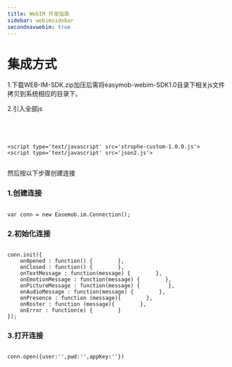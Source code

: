 ```yaml
---
title: WebIM 开发指南
sidebar: webimsidebar
secondnavwebim: true
---
```


# 集成方式

1.下载WEB-IM-SDK.zip加压后需将easymob-webim-SDK1.0目录下相关js文件拷贝到系统相应的目录下。

2.引入全部js

<pre class="hll"><code class="language-javascript">
<script type="text/javascript" src="jquery-1.11.1.js"></script>
<script type='text/javascript' src='strophe-custom-1.0.0.js'></script>
<script type='text/javascript' src='json2.js'></script>
</code></pre>

然后按以下步骤创建连接

### 1.创建连接
<pre class="hll"><code class="language-javascript">
var conn = new Easemob.im.Connection();
</code></pre>

### 2.初始化连接

<pre class="hll"><code class="language-javascript">
conn.init({        
    onOpened : function() {        },        
    onClosed : function() {        },        
    onTextMessage : function(message) {        },
    onEmotionMessage : function(message) {        },
    onPictureMessage : function(message) {         },
    onAudioMessage : function(message) {        },        
    onPresence : function (message){        },        
    onRoster : function (message){        },        
    onError : function(e) {        }    
});
</code></pre>

### 3.打开连接
<pre class="hll"><code class="language-javascript">
conn.open({user:'',pwd:'',appKey:''})
</code></pre>

